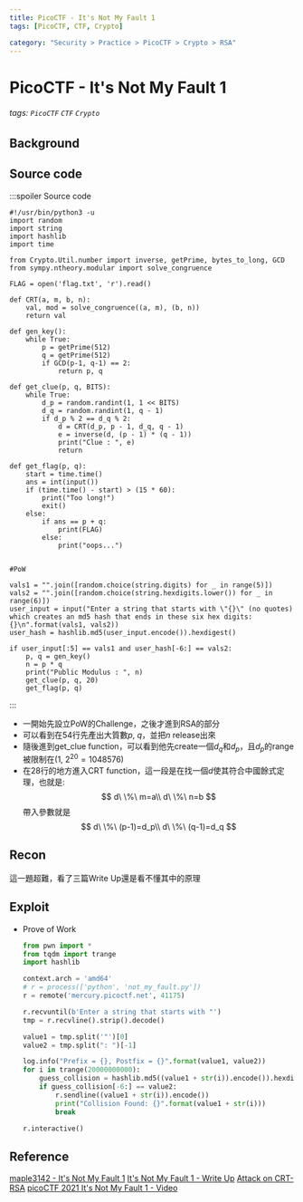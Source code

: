 ```yaml
---
title: PicoCTF - It's Not My Fault 1
tags: [PicoCTF, CTF, Crypto]

category: "Security > Practice > PicoCTF > Crypto > RSA"
---
```


# PicoCTF - It's Not My Fault 1
###### tags: `PicoCTF` `CTF` `Crypto`

## Background

## Source code
:::spoiler Source code
```python=
#!/usr/bin/python3 -u
import random
import string
import hashlib
import time

from Crypto.Util.number import inverse, getPrime, bytes_to_long, GCD
from sympy.ntheory.modular import solve_congruence

FLAG = open('flag.txt', 'r').read()

def CRT(a, m, b, n):
	val, mod = solve_congruence((a, m), (b, n))
	return val

def gen_key():
	while True:
		p = getPrime(512)
		q = getPrime(512)
		if GCD(p-1, q-1) == 2:
			return p, q

def get_clue(p, q, BITS):
	while True:
		d_p = random.randint(1, 1 << BITS)
		d_q = random.randint(1, q - 1)
		if d_p % 2 == d_q % 2:
			d = CRT(d_p, p - 1, d_q, q - 1)
			e = inverse(d, (p - 1) * (q - 1))
			print("Clue : ", e)
			return

def get_flag(p, q):
	start = time.time()
	ans = int(input())
	if (time.time() - start) > (15 * 60):
		print("Too long!")
		exit()
	else:
		if ans == p + q:
			print(FLAG)
		else:
			print("oops...")


#PoW

vals1 = "".join([random.choice(string.digits) for _ in range(5)])
vals2 = "".join([random.choice(string.hexdigits.lower()) for _ in range(6)])
user_input = input("Enter a string that starts with \"{}\" (no quotes) which creates an md5 hash that ends in these six hex digits: {}\n".format(vals1, vals2))
user_hash = hashlib.md5(user_input.encode()).hexdigest()

if user_input[:5] == vals1 and user_hash[-6:] == vals2:
	p, q = gen_key()
	n = p * q
	print("Public Modulus : ", n)
	get_clue(p, q, 20)
	get_flag(p, q)

```
:::

* 一開始先設立PoW的Challenge，之後才進到RSA的部分
* 可以看到在54行先產出大質數$p$, $q$，並把$n$ release出來
* 隨後進到get_clue function，可以看到他先create一個$d_q$和$d_p$，且$d_p$的range被限制在$(1,\ 2^{20}=1048576)$
* 在28行的地方進入CRT function，這一段是在找一個$d$使其符合中國餘式定理，也就是:
$$
d\ \%\ m=a\\
d\ \%\ n=b
$$
帶入參數就是
$$
d\ \%\ (p-1)=d_p\\
d\ \%\ (q-1)=d_q
$$

## Recon
這一題超難，看了三篇Write Up還是看不懂其中的原理

## Exploit
* Prove of Work
    ```python
    from pwn import *
    from tqdm import trange
    import hashlib

    context.arch = 'amd64'
    # r = process(['python', 'not_my_fault.py'])
    r = remote('mercury.picoctf.net', 41175)

    r.recvuntil(b'Enter a string that starts with "')
    tmp = r.recvline().strip().decode()

    value1 = tmp.split('"')[0]
    value2 = tmp.split(": ")[-1]

    log.info("Prefix = {}, Postfix = {}".format(value1, value2))
    for i in trange(20000000000):
        guess_collision = hashlib.md5((value1 + str(i)).encode()).hexdigest()
        if guess_collision[-6:] == value2:
            r.sendline((value1 + str(i)).encode())
            print("Collision Found: {}".format(value1 + str(i)))
            break

    r.interactive()
    ```
## Reference
[maple3142 - It's Not My Fault 1](https://blog.maple3142.net/2021/03/30/picoctf-2021-writeups/#its-not-my-fault-1)
[It's Not My Fault 1 - Write Up](https://github.com/HHousen/PicoCTF-2021/blob/master/Cryptography/It%27s%20Not%20My%20Fault%201/README.md)
[Attack on CRT-RSA](https://mathoverflow.net/questions/120160/attack-on-crt-rsa/120166?newreg=b5992ec3ffa640ab8587fd12f88332d1)
[picoCTF 2021 It's Not My Fault 1 - Video](https://youtu.be/i7KtIHyHCgE)